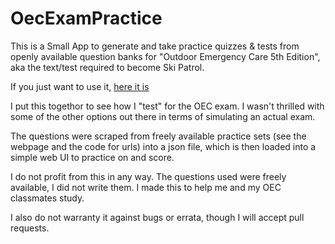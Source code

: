 # OecExamPractice
This is a Small App to generate and take practice quizzes &amp; tests from openly available question banks for "Outdoor Emergency Care 5th Edition", aka the text/test required to become Ski Patrol.

If you just want to use it, [here it is](http://brookp.me/OecExamPractice)

I put this togethor to see how I "test" for the OEC exam.  I wasn't thrilled with some of the other options out there in terms of simulating an actual exam.

The questions were scraped from freely available practice sets (see the webpage and the code for urls) into a json file, which is then loaded into a simple web UI to practice on and score.

I do not profit from this in any way.  The questions used were freely available, I did not write them.  I made this to help me and my OEC classmates study.

I also do not warranty it against bugs or errata, though I will accept pull requests.
